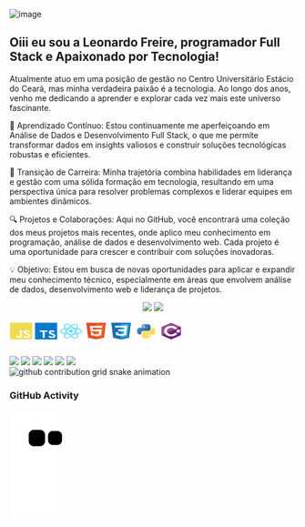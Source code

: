 ![image](https://github.com/drleovasconcelos/drleovasconcelos/assets/111660177/be4fb370-ea64-43ab-82ba-da3e55926ffe)

## Oiii eu sou a Leonardo Freire, programador Full Stack e Apaixonado por Tecnologia!

Atualmente atuo em uma posição de gestão no Centro Universitário Estácio do Ceará, mas minha verdadeira paixão é a tecnologia. Ao longo dos anos, venho me dedicando a aprender e explorar cada vez mais este universo fascinante.

🌱 Aprendizado Contínuo: Estou continuamente me aperfeiçoando em Análise de Dados e Desenvolvimento Full Stack, o que me permite transformar dados em insights valiosos e construir soluções tecnológicas robustas e eficientes.

🚀 Transição de Carreira: Minha trajetória combina habilidades em liderança e gestão com uma sólida formação em tecnologia, resultando em uma perspectiva única para resolver problemas complexos e liderar equipes em ambientes dinâmicos.

🔍 Projetos e Colaborações: Aqui no GitHub, você encontrará uma coleção dos meus projetos mais recentes, onde aplico meu conhecimento em programação, análise de dados e desenvolvimento web. Cada projeto é uma oportunidade para crescer e contribuir com soluções inovadoras.

💡 Objetivo: Estou em busca de novas oportunidades para aplicar e expandir meu conhecimento técnico, especialmente em áreas que envolvem análise de dados, desenvolvimento web e liderança de projetos.

<!--icondev.dev-->

<div style="text-align: center">
  <img height="150cm" src="https://github-readme-stats.vercel.app/api?username=drleovasconcelos&theme=vue-dark&show_icons=true&hide_border=false&count_private=true"/>
  <img height="150cm" src="https://github-readme-stats.vercel.app/api/top-langs/?username=drleovasconcelos&theme=vue-dark&show_icons=true&hide_border=false&layout=compact"/>
</div>

<div style="display: inline_block"><br>
  <img align="center" alt="Rafa-Js" height="30" width="40" src="https://raw.githubusercontent.com/devicons/devicon/master/icons/javascript/javascript-plain.svg">
  <img align="center" alt="Rafa-Ts" height="30" width="40" src="https://raw.githubusercontent.com/devicons/devicon/master/icons/typescript/typescript-plain.svg">
  <img align="center" alt="Rafa-React" height="30" width="40" src="https://raw.githubusercontent.com/devicons/devicon/master/icons/react/react-original.svg">
  <img align="center" alt="Rafa-HTML" height="30" width="40" src="https://raw.githubusercontent.com/devicons/devicon/master/icons/html5/html5-original.svg">
  <img align="center" alt="Rafa-CSS" height="30" width="40" src="https://raw.githubusercontent.com/devicons/devicon/master/icons/css3/css3-original.svg">
  <img align="center" alt="Rafa-Python" height="30" width="40" src="https://raw.githubusercontent.com/devicons/devicon/master/icons/python/python-original.svg">
  <img align="center" alt="Rafa-Csharp" height="30" width="40" src="https://raw.githubusercontent.com/devicons/devicon/master/icons/csharp/csharp-original.svg">
</div>
  
  ##

 <!--dev.to-->
<div> 
  <a href="#" target="_blank"><img src="https://img.shields.io/badge/YouTube-FF0000?style=for-the-badge&logo=youtube&logoColor=white" target="_blank"></a>
  <a href="https://www.instagram.com/dr.leovasconcelos" target="_blank"><img src="https://img.shields.io/badge/-Instagram-%23E4405F?style=for-the-badge&logo=instagram&logoColor=white" target="_blank"></a>
 	<a href="#" target="_blank"><img src="https://img.shields.io/badge/Twitch-9146FF?style=for-the-badge&logo=twitch&logoColor=white" target="_blank"></a>
 <a href="https://discord.com/channels/@leonardofreire_" target="_blank"><img src="https://img.shields.io/badge/Discord-7289DA?style=for-the-badge&logo=discord&logoColor=white" target="_blank"></a> 
  <a href = "lfreire1985@gmail.com"><img src="https://img.shields.io/badge/-Gmail-%23333?style=for-the-badge&logo=gmail&logoColor=white" target="_blank"></a>
  <a href="https://www.linkedin.com/in/leonardofv" target="_blank"><img src="https://img.shields.io/badge/-LinkedIn-%230077B5?style=for-the-badge&logo=linkedin&logoColor=white" target="_blank"></a> 
  
</div>

<picture>
  <source media="(prefers-color-scheme: dark)" srcset="https://raw.githubusercontent.com/YourUser/drleovasconcelos/output/github-contribution-grid-snake-dark.svg">
  <source media="(prefers-color-scheme: light)" srcset="https://raw.githubusercontent.com/YourUser/drleovasconcelos/output/github-contribution-grid-snake.svg">
  <img alt="github contribution grid snake animation" src="https://raw.githubusercontent.com/YourUser/drleovasconcelos/output/github-contribution-grid-snake.svg">
</picture>

### GitHub Activity
![snake gif](https://github.com/drleovasconcelos/drleovasconcelos/blob/output/github-contribution-grid-snake.svg)

<!--
**drleovasconcelos/drleovasconcelos** is a ✨ _special_ ✨ repository because its `README.md` (this file) appears on your GitHub profile.

Here are some ideas to get you started:

- 🔭 Atualmente estou trabalhando em cargo de Gestão no Centro Universitário Estácio do Ceará, no entanto sigo encantado com os conhecimentos que venho adquirindo na área da tecnologia.
- 🌱 Desta forma, atualmente estou estudando e me aprofundando em Análise de Dados e fazendo o curso de Full Stack. 
-->
